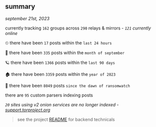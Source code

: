 
## summary
_september 21st, 2023_

currently tracking `162` groups across `290` relays & mirrors - _`121` currently online_

⏲ there have been `17` posts within the `last 24 hours`

🦈 there have been `335` posts within the `month of september`

🪐 there have been `1366` posts within the `last 90 days`

🏚 there have been `3359` posts within the `year of 2023`

🦕 there have been `8049` posts `since the dawn of ransomwatch`

there are `95` custom parsers indexing posts

_`20` sites using v2 onion services are no longer indexed - [support.torproject.org](https://support.torproject.org/onionservices/v2-deprecation/)_

> see the project [README](https://github.com/joshhighet/ransomwatch#ransomwatch--) for backend technicals
